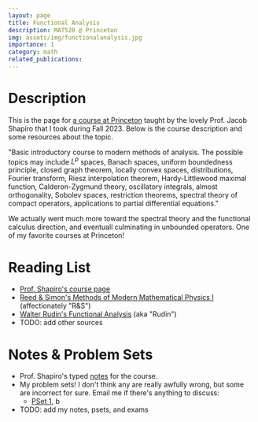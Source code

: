 ```yaml
---
layout: page
title: Functional Analysis
description: MAT520 @ Princeton
img: assets/img/functionalanalysis.jpg
importance: 1
category: math
related_publications: 
---
```


# Description
This is the page for <a href="https://registrar.princeton.edu/course-offerings/course-details?term=1242&courseid=012150">a course at Princeton</a> taught by the lovely Prof. Jacob Shapiro that I took during Fall 2023. Below is the course description and some resources about the topic.

"Basic introductory course to modern methods of analysis. The possible topics may include $L^p$ spaces, Banach spaces, uniform boundedness principle, closed graph theorem, locally convex spaces, distributions, Fourier transform, Riesz interpolation theorem, Hardy-Littlewood maximal function, Calderon-Zygmund theory, oscillatory integrals, almost orthogonality, Sobolev spaces, restriction theorems, spectral theory of compact operators, applications to partial differential equations."

We actually went much more toward the spectral theory and the functional calculus direction, and eventuall culminating in unbounded operators. One of my favorite courses at Princeton!

# Reading List
- <a href="https://web.math.princetosn.edu/~shapiro/teaching.html">Prof. Shapiro's course page </a>
- <a href="http://www.astrosen.unam.mx/~aceves/Metodos/ebooks/reed_simon1.pdf">Reed & Simon's Methods of Modern Mathematical Physics I</a> (affectionately "R&S")
- <a href="https://59clc.files.wordpress.com/2012/08/functional-analysis-_-rudin-2th.pdf">Walter Rudin's Functional Analysis</a> (aka "Rudin")
- TODO: add other sources

# Notes & Problem Sets
- Prof. Shapiro's typed <a href="https://web.math.princeton.edu/~shapiro/PDFs/teaching/MAT520_fall_2023/MAT520_Lecture_Notes.pdf">notes</a> for the course.
- My problem sets! I don't think any are really awfully wrong, but some are incorrect for sure. Email me if there's anything to discuss:
    - <a href="../assets/pdf/functional_notes/ps1.pdf">PSet 1</a>, b
- TODO: add my notes, psets, and exams
